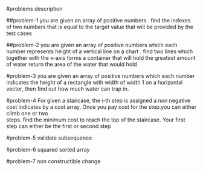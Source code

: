 #problems description

##problem-1
you are given an array of positive numbers .
find the indexes of two numbers that is equal to the target value
that will be provided by the test cases

##problem-2
you are given an array of positive numbers
which each number represents height of a vertical line
on a chart . find two lines which together with the x-axis
forms a container that will hold the greatest amount of water
return the area of the water that would hold

#problem-3
you are given an array of positive numbers which each number indicates the height
of a rectangle with width of width 1 on a horizontal vector, then find out how much water
can trap in.

#problem-4 
For given a staircase, the i-th step is assigned a non negative 
cost indicates by a cost array. 
Once you pay cost for the step.you can either climb one or two  
steps. find the minimum cost to reach the top of the staircase. 
Your first step can either be the first or second step 

#problem-5
validate subsequence 

#problem-6
squared sorted array 

#problem-7
non constructible change
